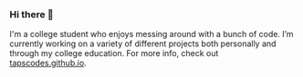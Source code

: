 ### Hi there 👋

I'm a college student who enjoys messing around with a bunch of code.
I’m currently working on a variety of different projects both personally and through my college education.
For more info, check out [tapscodes.github.io](https://tapscodes.github.io).
